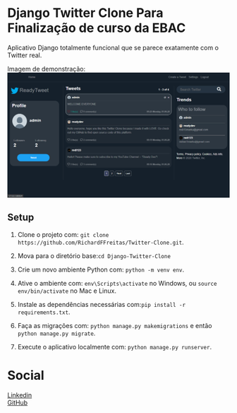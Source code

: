 # Django Twitter Clone Para Finalização de curso da EBAC

Aplicativo Django totalmente funcional que se parece exatamente com o Twitter real.

Imagem de demonstração:
![](TwitterDemo.png)

## Setup

1. Clone o projeto com: ```git clone https://github.com/RichardFFreitas/Twitter-Clone.git```.

2. Mova para o diretório base:```cd Django-Twitter-Clone```

3. Crie um novo ambiente Python com: ```python -m venv env```.

4. Ative o ambiente com: ```env\Scripts\activate``` no Windows, ou ```source env/bin/activate``` no Mac e Linux.

5. Instale as dependências necessárias com:```pip install -r requirements.txt```.

6. Faça as migrações com: ```python manage.py makemigrations``` e então ```python manage.py migrate```.

7. Execute o aplicativo localmente com: ```python manage.py runserver```.

# Social
[Linkedin](https://www.linkedin.com/in/richard-freitas-dev/)  
[GitHub](https://github.com/RichardFFreitas)  
